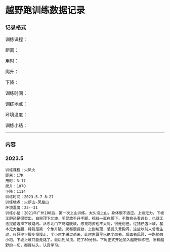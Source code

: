 # 越野跑训练数据记录



### 记录格式

训练课程：

距离：

用时：

爬升：

下降：

训练时间：

训练地点：

环境温度：

训练小结：

---

### 内容

### 2023.5

```
训练课程：火凤火
距离：17K
用时：3:17
爬升：1070
下降：1114
训练时间：2023.5.7 8:27
训练地点：火炉山-凤凰山
环境温度：23--31
训练小结：2021年广州100后，第一次上山训练。太久没上山，身体很不适应。上坡无力，下坡无胆还是很突出。白架顶下北坡，明显放不开手脚，视线一直在脚下，不敢抬头看远处，也就无法提前选择下坡路线。从东北门下马路陡坡，感觉跑姿也不太对，很是别扭。过猪仔店上坡，基本无力抬腿，特别是第一个急升破，爬都很费劲，上到坡顶，感觉头晕胸闷，这些以前未曾发生过，只好停下脚步慢慢走，半小时才缓过劲来，此时东哥早已绝尘而去。后面去凤顶，平路勉强小跑，下坡上坡只能走路了。最后到凤顶，花了89分钟。下周正式开始加入越野训练班，所有越野的一切，都得从头，认真学习。
```
